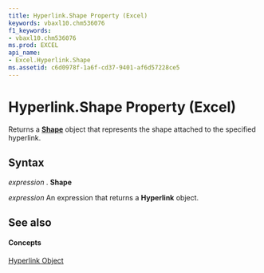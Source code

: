 ```yaml
---
title: Hyperlink.Shape Property (Excel)
keywords: vbaxl10.chm536076
f1_keywords:
- vbaxl10.chm536076
ms.prod: EXCEL
api_name:
- Excel.Hyperlink.Shape
ms.assetid: c6d0978f-1a6f-cd37-9401-af6d57228ce5
---
```



# Hyperlink.Shape Property (Excel)

Returns a  **[Shape](shape-object-excel.md)** object that represents the shape attached to the specified hyperlink.


## Syntax

 _expression_ . **Shape**

 _expression_ An expression that returns a **Hyperlink** object.


## See also


#### Concepts


[Hyperlink Object](hyperlink-object-excel.md)

